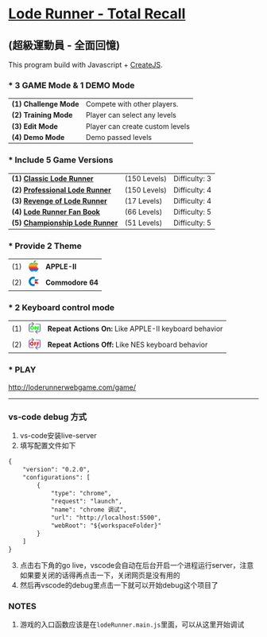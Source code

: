<a target="_blank" href="http://loderunnerwebgame.com/LodeRunner/">Lode Runner - Total Recall</a>
=======================================
## (超級運動員 - 全面回憶)

This program build with Javascript + [CreateJS](http://www.createjs.com).

### * 3 GAME Mode & 1 DEMO Mode
<table>
<tr>
<td><b>(1) Challenge Mode</b></td> 
<td>Compete with other players.</td>
</tr>
<tr>
<td><b>(2) Training Mode</b></td> 
<td>Player can select any levels</td>
</tr>
<tr>
<td><b>(3) Edit Mode</b></td> 
<td>Player can create custom levels</td>
</tr>
<tr>
<td><b>(4) Demo Mode</b></td> 
<td>Demo passed levels</td>
</tr>

</table>

### * Include 5 Game Versions
<table>
<tr>
<td><b>(1) <a target="_blank" href="https://en.wikipedia.org/wiki/Lode_Runner">Classic Lode Runner</a></b></td>
<td>(150 Levels)</td>
<td>Difficulty: 3</td>
</tr>

<tr>
<td><b>(2) <a target="_blank" href="http://www.gb64.com/game.php?id=5906&d=42">Professional Lode Runner</a></b></td> 
<td>(150 Levels)</td>
<td>Difficulty: 4</td>
</tr>

<tr>
<td><b>(3) <a target="_blank" href="http://www.vizzed.com/play/revenge-of-lode-runner-appleii-online-apple-ii-6223-game">Revenge of Lode Runner</a></b></td> 
<td>(17 Levels)</td>
<td>Difficulty: 4</td>
</tr>

<tr>
<td><b>(4) <a target="_blank" href="http://www.spoonbillsoftware.com.au/loderunner.htm">Lode Runner Fan Book</a></b></td> 
<td>(66 Levels)</td>
<td>Difficulty: 5</td>
</tr>

<tr>
<td><b>(5) <a target="_blank" href="https://en.wikipedia.org/wiki/Championship_Lode_Runner">Championship Lode Runner</a></b></td> 
<td>(51 Levels)</td>
<td>Difficulty: 5</td>
</tr>
</table>

### * Provide 2 Theme
<table>
<tr>
<td valign="middle">(1)</td>
<td valign="middle"><img src="image/apple2.png" height="23" width="20"></td>
<td><b>APPLE-II</b></td> 
</tr>
<tr>
<td valign="middle">(2)</td>
<td valign="middle"><img src="image/commodore64.png" height="23" width="20"></td>
<td valign="middle"><b>Commodore 64</b></td> 
</tr>
</table>

### * 2 Keyboard control mode

<table>
<tr>
<td valign="middle">(1)</td>
<td valign="middle"><img src="image/repeatOn.png" height="24" width="24"></td>
<td valign="middle"><b>Repeat Actions On:</b> Like APPLE-II keyboard behavior</td> 
</tr>
<tr>
<td valign="middle">(2)</td>
<td valign="middle"><img src="image/repeatOff.png" height="24" width="24"></td>
<td valign="middle"><b>Repeat Actions Off:</b> Like NES keyboard behavior</td> 
</tr>
</table>


### * PLAY
<a target="_blank" href="http://loderunnerwebgame.com/game/">http://loderunnerwebgame.com/game/</a>

------------------------------------


### vs-code debug 方式
1. vs-code安装live-server
2. 填写配置文件如下
```
{
    "version": "0.2.0",
    "configurations": [
        {
            "type": "chrome",
            "request": "launch",
            "name": "chrome 调试",
            "url": "http://localhost:5500",
            "webRoot": "${workspaceFolder}"
        }
    ]
}
```
3. 点击右下角的go live，vscode会自动在后台开启一个进程运行server，注意如果要关闭的话得再点击一下，关闭网页是没有用的
4. 然后再vscode的debug里点击一下就可以开始debug这个项目了

### NOTES
1. 游戏的入口函数应该是在`lodeRunner.main.js`里面，可以从这里开始调试